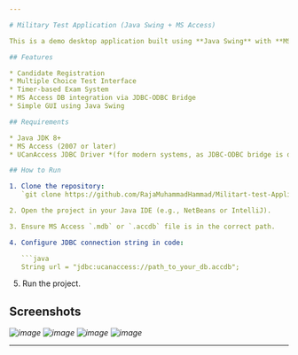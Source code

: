```yaml
---

# Military Test Application (Java Swing + MS Access)

This is a demo desktop application built using **Java Swing** with **MS Access database integration**. It simulates a basic military test system for candidates.

## Features

* Candidate Registration
* Multiple Choice Test Interface
* Timer-based Exam System
* MS Access DB integration via JDBC-ODBC Bridge
* Simple GUI using Java Swing

## Requirements

* Java JDK 8+
* MS Access (2007 or later)
* UCanAccess JDBC Driver *(for modern systems, as JDBC-ODBC bridge is deprecated)*

## How to Run

1. Clone the repository:
   `git clone https://github.com/RajaMuhammadHammad/Militart-test-Application-demo-javaswing-with-ms-access-integration.git`

2. Open the project in your Java IDE (e.g., NetBeans or IntelliJ).

3. Ensure MS Access `.mdb` or `.accdb` file is in the correct path.

4. Configure JDBC connection string in code:

   ```java
   String url = "jdbc:ucanaccess://path_to_your_db.accdb";
   ```

5. Run the project.

## Screenshots

*![image](https://github.com/user-attachments/assets/5dec221a-f0d4-4fbb-8a06-11eec00bdd5a)*
*![image](https://github.com/user-attachments/assets/844e8680-1c8e-4e71-88e8-ad9f9a1d8945)*
*![image](https://github.com/user-attachments/assets/df2b4bc4-63c3-479c-9577-26d2f52a18ae)*
*![image](https://github.com/user-attachments/assets/9b445c17-5499-4ed3-b3ad-883ff642410b)*


---
```


